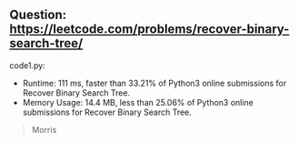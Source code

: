 ## Question: https://leetcode.com/problems/recover-binary-search-tree/

code1.py:
* Runtime: 111 ms, faster than 33.21% of Python3 online submissions for Recover Binary Search Tree.
* Memory Usage: 14.4 MB, less than 25.06% of Python3 online submissions for Recover Binary Search Tree.
> Morris